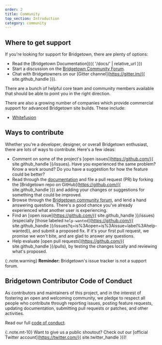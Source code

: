 ```yaml
---
order: 2
title: Community
top_section: Introduction
category: community
---
```


## Where to get support

If you're looking for support for Bridgetown, there are plenty of options:

* Read the [Bridgetown Documentation]({{ '/docs/' | relative_url }})
* Start a discussion on the [Bridgetown Community Forum](https://community.bridgerb.com/).
* Chat with Bridgetowners on our [Gitter channel](https://gitter.im/{{ site.github_handle }}).

There are a bunch of helpful core team and community members available that should be able to point you in the right direction.

There are also a growing number of companies which provide commercial support for advanced Bridgetown site builds. These include:

* [Whitefusion](https://whitefusion.io)

## Ways to contribute

Whether you're a developer, designer, or overall Bridgetown enthusiast, there are lots of ways to contribute. Here's a few ideas:

* Comment on some of the project's [open issues](https://github.com/{{ site.github_handle }}/issues). Have you experienced the same problem? Know a work around? Do you have a suggestion for how the feature could be better?
* Read through the [documentation](/docs/) and file a pull request (PR) by forking the [Bridgetown repo on GitHub](https://github.com/{{ site.github_handle }}) and adding your changes or suggestions for something that could be improved.
* Browse through the [Bridgetown community forum](https://community.bridgetownrb.com/), and lend a hand answering questions. There's a good chance you've already experienced what another user is experiencing.
* Find an [open issue](https://github.com/{{ site.github_handle }}/issues) (especially [those labeled `help-wanted`](https://github.com/{{ site.github_handle }}/issues?q=is%3Aopen+is%3Aissue+label%3Ahelp-wanted)), and submit a proposed fix. If it's your first pull request, we promise we won't bite, and are glad to answer any questions.
* Help evaluate [open pull requests](https://github.com/{{ site.github_handle }}/pulls), by testing the changes locally and reviewing what's proposed.

{:.note.warning}
**Reminder:** Bridgetown's issue tracker is not a support forum.

## Bridgetown Contributor Code of Conduct

As contributors and maintainers of this project, and in the interest of fostering an open and welcoming community, we pledge to respect all people who contribute through reporting issues, posting feature requests, updating documentation, submitting pull requests or patches, and other activities.

Read our full [code of conduct](https://github.com/bridgetownrb/bridgetown/blob/master/CODE_OF_CONDUCT.md).

{:.note.mt-10}
Want to give us a public shoutout? Check out our [official Twitter account](https://twitter.com/{{ site.twitter_handle }})!